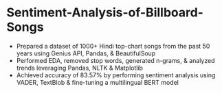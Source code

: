 # Sentiment-Analysis-of-Billboard-Songs
- Prepared a dataset of 1000+ Hindi top-chart songs from the past 50 years using Genius API, Pandas, & BeautifulSoup
- Performed EDA, removed stop words, generated n-grams, & analyzed trends leveraging Pandas, NLTK & Matplotlib
- Achieved accuracy of 83.57% by performing sentiment analysis using VADER, TextBlob & fine-tuning a multilingual BERT model
